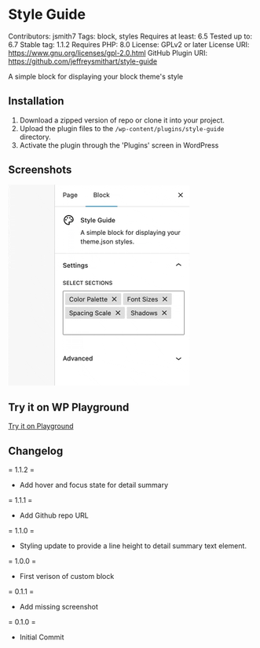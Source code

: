 # Style Guide

Contributors: jsmith7
Tags: block, styles
Requires at least: 6.5
Tested up to: 6.7
Stable tag: 1.1.2
Requires PHP: 8.0
License: GPLv2 or later
License URI: https://www.gnu.org/licenses/gpl-2.0.html
GitHub Plugin URI: https://github.com/jeffreysmithart/style-guide

A simple block for displaying your block theme's style

## Installation

1. Download a zipped version of repo or clone it into your project.
2. Upload the plugin files to the `/wp-content/plugins/style-guide` directory.
3. Activate the plugin through the 'Plugins' screen in WordPress

## Screenshots

![Selecting and removing style guide sections in the Inspector controls sidebar of a WordPress editor](./assets/screenshot-1.gif "After installation, add the new Style Guide block to your page. You then have the option to add or remove different style guide sections.")

## Try it on WP Playground

[Try it on Playground](https://playground.wordpress.net/?blueprint-url=https://raw.githubusercontent.com/jeffreysmithart/style-guide/refs/heads/main/_playground/blueprint.json)

## Changelog

= 1.1.2 =

- Add hover and focus state for detail summary

= 1.1.1 =

- Add Github repo URL

= 1.1.0 =

- Styling update to provide a line height to detail summary text element.

= 1.0.0 =

- First verison of custom block

= 0.1.1 =

- Add missing screenshot

= 0.1.0 =

- Initial Commit
